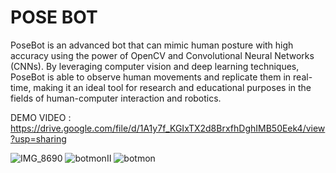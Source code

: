 # POSE BOT
 PoseBot is an advanced bot that can mimic human posture with high accuracy using the power of OpenCV and Convolutional Neural Networks (CNNs). By leveraging computer vision and deep learning techniques, PoseBot is able to observe human movements and replicate them in real-time, making it an ideal tool for research and educational purposes in the fields of human-computer interaction and robotics.

DEMO VIDEO : https://drive.google.com/file/d/1A1y7f_KGIxTX2d8BrxfhDghIMB50Eek4/view?usp=sharing <br>

![IMG_8690](https://user-images.githubusercontent.com/98375679/222974259-527347df-b8a2-4d97-a74c-4297dcc604ca.PNG)
![botmonII](https://user-images.githubusercontent.com/98375679/222974534-a49431c4-2b0a-43c2-acc5-182fd4bc5048.PNG)
![botmon](https://user-images.githubusercontent.com/98375679/222974543-98d09c1f-2460-49f6-8996-fda2b8f48a4a.PNG)
